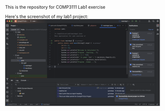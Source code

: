 This is the repository for COMP3111 Lab1 exercise
 
Here's the screenshot of my lab1 project:
![](lab1_screenshot.png)